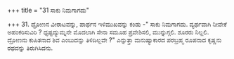 +++
title = "31 ಸಾಕು ನಿಮಗಾಗದು"

+++
31. ದ್ರೋಣನ ವೀರಾಟವನ್ನು, ಪಾರ್ಥನ ಇಳಿಮುಖವನ್ನು ಕಂಡು -"  ಸಾಕು ನಿಮಗಾಗದು. ವ್ಯರ್ಥವಾಗಿ ನೀವೇಕೆ ಅಹಂಕರಿಸುವಿರಿ ? ಧೃಷ್ಟದ್ಯುಮ್ನನೇ ಮೊದಲಾಗಿ ಸೇನಾ ಸಮೂಹ ಪ್ರವೇಶಿಸಲಿ, ಮುನ್ನುಗ್ಗಲಿ. ಶೂರರು ನಿಲ್ಲಲಿ. ದ್ರೋಣನು ಕುಪಿತನಾದ ಶಿವ ಎಂಬುದನ್ನು ತಿಳಿದಿಲ್ಲವೇ ?" ಎನ್ನುತ್ತಾ ಮನುಷ್ಯಾಕಾರದ ಪರಬ್ರಹ್ಮ ರೂಪನಾದ ಕೃಷ್ಣನು ರಥವನ್ನು ತಿರುಗಿಸಿದನು.
